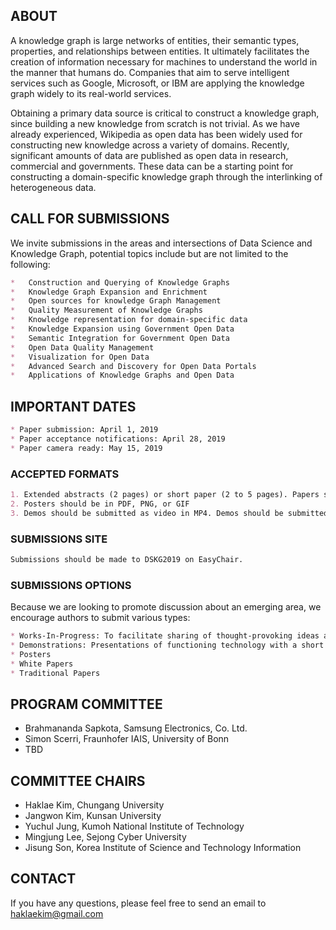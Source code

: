 ## ABOUT

A knowledge graph is large networks of entities, their semantic types, properties, and relationships between entities. It ultimately facilitates the creation of information necessary for machines to understand the world in the manner that humans do. Companies that aim to serve intelligent services such as Google, Microsoft, or IBM are applying the knowledge graph widely to its real-world services. 

Obtaining a primary data source is critical to construct a knowledge graph, since building a new knowledge from scratch is not trivial. As we have already experienced, Wikipedia as open data has been widely used for constructing new knowledge across a variety of domains. Recently, significant amounts of data are published as open data in research, commercial and governments. These data can be a starting point for constructing a domain-specific knowledge graph through the interlinking of heterogeneous data. 

## CALL FOR SUBMISSIONS

We invite submissions in the areas and intersections of Data Science and Knowledge Graph, potential topics include but are not limited to the following:

```markdown
*	Construction and Querying of Knowledge Graphs
*	Knowledge Graph Expansion and Enrichment
*	Open sources for knowledge Graph Management
*	Quality Measurement of Knowledge Graphs 
*	Knowledge representation for domain-specific data
*	Knowledge Expansion using Government Open Data
*	Semantic Integration for Government Open Data
*	Open Data Quality Management
*	Visualization for Open Data
*	Advanced Search and Discovery for Open Data Portals
*	Applications of Knowledge Graphs and Open Data
```
## IMPORTANT DATES

```markdown
* Paper submission: April 1, 2019
* Paper acceptance notifications: April 28, 2019
* Paper camera ready: May 15, 2019
```

### ACCEPTED FORMATS

```markdown
1. Extended abstracts (2 pages) or short paper (2 to 5 pages). Papers should be in PDF format and not anonymized.
2. Posters should be in PDF, PNG, or GIF
3. Demos should be submitted as video in MP4. Demos should be submitted with an abstract or short paper. Submitted demo videos should be no longer than 7 minutes; if accepted, a longer video or live demo may be invited.
```

### SUBMISSIONS SITE

```markdown
Submissions should be made to DSKG2019 on EasyChair.
```

### SUBMISSIONS OPTIONS

Because we are looking to promote discussion about an emerging area, we encourage authors to submit various types:

```markdown
* Works-In-Progress: To facilitate sharing of thought-provoking ideas and high-potential though preliminary research, authors are welcome to make submissions describing early-stage, in-progress, and/or exploratory work.
* Demonstrations: Presentations of functioning technology with a short paper.
* Posters
* White Papers
* Traditional Papers
```



## PROGRAM COMMITTEE

* Brahmananda Sapkota, Samsung Electronics, Co. Ltd.
* Simon Scerri, Fraunhofer IAIS, University of Bonn
* TBD

## COMMITTEE CHAIRS

* Haklae Kim, Chungang University
* Jangwon Kim, Kunsan University
* Yuchul Jung, Kumoh National Institute of Technology
* Mingjung Lee, Sejong Cyber University
* Jisung Son, Korea Institute of Science and Technology Information

## CONTACT

If you have any questions, please feel free to send an email to [haklaekim@gmail.com](mailto:haklaekim@gmail.com)
